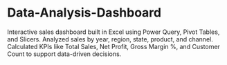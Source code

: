 # Data-Analysis-Dashboard
 Interactive sales dashboard built in Excel using Power Query, Pivot Tables, and Slicers. Analyzed sales by year, region, state, product, and channel. Calculated KPIs like Total Sales, Net Profit, Gross Margin %, and Customer Count to support data-driven decisions.
